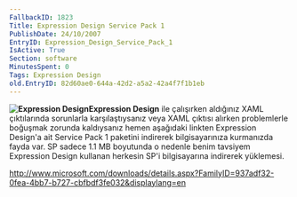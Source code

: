 ```yaml
---
FallbackID: 1823
Title: Expression Design Service Pack 1
PublishDate: 24/10/2007
EntryID: Expression_Design_Service_Pack_1
IsActive: True
Section: software
MinutesSpent: 0
Tags: Expression Design
old.EntryID: 82d60ae0-644a-42d2-a5a2-42a4f7f1b1eb
---
```

**![Expression
Design](http://cdn.daron.yondem.com/assets/1823/expression_design_1.png)Expression
Design** ile çalışırken aldığınız XAML çıktılarında sorunlarla
karşılaştıysanız veya XAML çıktısı alırken problemlerle boğuşmak zorunda
kaldıysanız hemen aşağıdaki linkten Expression Design'a ait Service Pack
1 paketini indirerek bilgisayarınıza kurmanızda fayda var. SP sadece 1.1
MB boyutunda o nedenle benim tavsiyem Expression Design kullanan
herkesin SP'i bilgisayarına indirerek yüklemesi.

<http://www.microsoft.com/downloads/details.aspx?FamilyID=937adf32-0fea-4bb7-b727-cbfbdf3fe032&displaylang=en>


